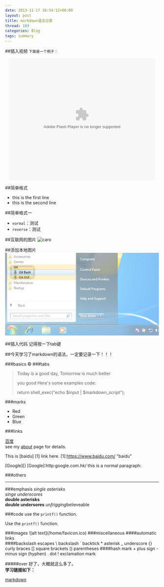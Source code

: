 ```yaml
---
date: 2013-11-17 16:54:12+00:00
layout: post
title: markdown语法记录
thread: 183
categories: Blog
tags: summary
---
```

##插入视频
`下面是一个例子：`
<!--<iframe height="498" width="510" src="http://player.youku.com/embed/XNTUxNDY1NDY4" frameborder="0" style="margin:0 auto"></iframe>-->

<div style="text-align:center">
<embed src="http://player.youku.com/player.php/sid/XNTUxNDY1NDY4/v.swf" allowFullScreen="true" quality="high" width="480" height="400" align="middle" allowScriptAccess="always" type="application/x-shockwave-flash"></embed>
</div>

##简单格式
<ul>
    <li>this is the first line</li>
    <li>this is the second line</li>
</ul>

##简单格式一
<ul>
    <li><code>normal</code>：测试</li>
    <li><code>reverse</code>：测试</li>
</ul>

##互联网的图片
![caro](http://ww3.sinaimg.cn/large/8b8af2c8jw1e84s4cel0uj208e05raa0.jpg)

##添加本地图片
![Git Bash](/images/githubpages/bootcamp_1_win_gitbash.jpg)

##插入代码
记得按一下tab键

##今天学习了markdown的语法，一定要记录一下！！！

###basics
&copy;
###tabs
>Today is a good day,
>Tomorrow is much better
>
>you good
>Here's some examples code:
>
>   return shell_exec("echo $input | $markdown_script");

###marks
*   Red
*   Green
*   Blue
    
###links

[百度](http://www.baidu.com/)
<br>
see my [about](/about/) page for details.

This is [baidu] [1] link here.
[1]:https://www.baidu.com/ "baidu"

[Google][]
[Google]:http:google.com.hk/
this is a normal paragraph:

###others
* * *
###emphasis
*single asterisks*
<br>
_singe underscores_
<br>
**double asterisks**
<br>
__double undersores__
un*frigging*believeable

###code
use the `printf()` function.
<p>Use the <code>printf()</code> function.</p>
###images
![alt text](/home/favicon.ico)
###miscellaneous
####automatic links
<http://www.google.com.hk>
<br>
####backslash escapes
\   backslash
`   backtick
*   asterisk
_   underscore
{}  curly braces
[]  square brackets
()  parentheses
####hash mark
+   plus sign
-   minus sign (hyphen)
.   dot
!   exclamation mark

#####over
好了，大概就这么多了。
<br>
**学习链接如下：**

[markdown](http://daringfireball.net/projects/markdown/syntax)



